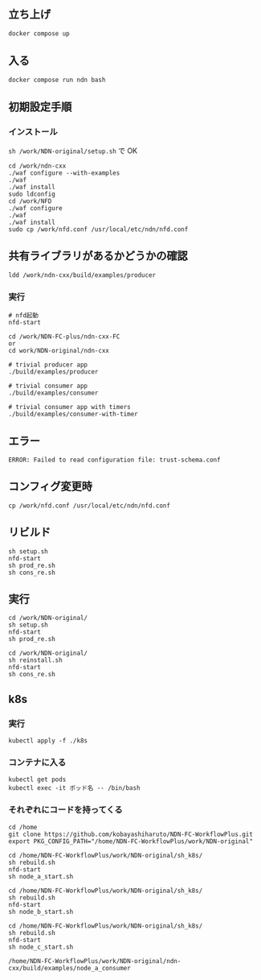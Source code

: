 ## 立ち上げ

```bash
docker compose up
```

## 入る

```bash
docker compose run ndn bash
```

## 初期設定手順

### インストール

`sh /work/NDN-original/setup.sh` で OK

```
cd /work/ndn-cxx
./waf configure --with-examples
./waf
./waf install
sudo ldconfig
cd /work/NFD
./waf configure
./waf
./waf install
sudo cp /work/nfd.conf /usr/local/etc/ndn/nfd.conf
```

## 共有ライブラリがあるかどうかの確認

```
ldd /work/ndn-cxx/build/examples/producer
```

### 実行

```
# nfd起動
nfd-start

cd /work/NDN-FC-plus/ndn-cxx-FC
or
cd work/NDN-original/ndn-cxx

# trivial producer app
./build/examples/producer

# trivial consumer app
./build/examples/consumer

# trivial consumer app with timers
./build/examples/consumer-with-timer
```

## エラー

```
ERROR: Failed to read configuration file: trust-schema.conf
```

## コンフィグ変更時

```
cp /work/nfd.conf /usr/local/etc/ndn/nfd.conf
```

## リビルド

```
sh setup.sh
nfd-start
sh prod_re.sh 
sh cons_re.sh
```

## 実行

```provider
cd /work/NDN-original/
sh setup.sh
nfd-start
sh prod_re.sh
```

```consumer
cd /work/NDN-original/
sh reinstall.sh
nfd-start
sh cons_re.sh
```

## k8s

### 実行
```
kubectl apply -f ./k8s
```

### コンテナに入る
```
kubectl get pods
kubectl exec -it ポッド名 -- /bin/bash
```

### それぞれにコードを持ってくる

```
cd /home
git clone https://github.com/kobayashiharuto/NDN-FC-WorkflowPlus.git
export PKG_CONFIG_PATH="/home/NDN-FC-WorkflowPlus/work/NDN-original"
```

```A_producer
cd /home/NDN-FC-WorkflowPlus/work/NDN-original/sh_k8s/
sh rebuild.sh
nfd-start
sh node_a_start.sh
```

```_B
cd /home/NDN-FC-WorkflowPlus/work/NDN-original/sh_k8s/
sh rebuild.sh
nfd-start
sh node_b_start.sh
```

```_C
cd /home/NDN-FC-WorkflowPlus/work/NDN-original/sh_k8s/
sh rebuild.sh
nfd-start
sh node_c_start.sh
```


```A_consumer
/home/NDN-FC-WorkflowPlus/work/NDN-original/ndn-cxx/build/examples/node_a_consumer
```
